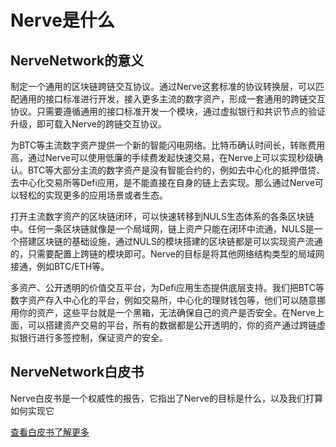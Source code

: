 # Nerve是什么
## NerveNetwork的意义
 制定一个通用的区块链跨链交互协议。通过Nerve这套标准的协议转换层，可以匹配通用的接口标准进行开发，接入更多主流的数字资产，形成一套通用的跨链交互协议。只需要遵循通用的接口标准开发一个模块，通过虚拟银行和共识节点的验证升级，即可载入Nerve的跨链交互协议。
   
 为BTC等主流数字资产提供一个新的智能闪电网络。比特币确认时间长，转账费用高，通过Nerve可以使用低廉的手续费发起快速交易，在Nerve上可以实现秒级确认。BTC等大部分主流的数字资产是没有智能合约的，例如去中心化的抵押借贷、去中心化交易所等Defi应用，是不能直接在自身的链上去实现。那么通过Nerve可以轻松的实现更多的应用场景或者生态。  
   
 打开主流数字资产的区块链闭环，可以快速转移到NULS生态体系的各条区块链中。任何一条区块链就像是一个局域网，链上资产只能在闭环中流通，NULS是一个搭建区块链的基础设施，通过NULS的模块搭建的区块链都是可以实现资产流通的，只需要配置上跨链的模块即可。Nerve的目标是将其他网络结构类型的局域网接通，例如BTC/ETH等。  
   
 多资产、公开透明的价值交互平台，为Defi应用生态提供底层支持。我们把BTC等数字资产存入中心化的平台，例如交易所，中心化的理财钱包等，他们可以随意挪用你的资产，这些平台就是一个黑箱，无法确保自己的资产是否安全。在Nerve上面，可以搭建资产交易的平台，所有的数据都是公开透明的，你的资产通过跨链虚拟银行进行多签控制，保证资产的安全。  

## NerveNetwork白皮书
 Nerve白皮书是一个权威性的报告，它指出了Nerve的目标是什么，以及我们打算如何实现它

[查看白皮书了解更多](http://nerve-cn.oss-cn-hangzhou.aliyuncs.com/wp/Nerve_WhitePaper_v1.00_cn.pdf)
